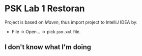 # PSK Lab 1 Restoran
Project is based on *Maven*, thus import project to IntelliJ IDEA by:
* File -> Open... -> pick `pom.xml` file.

## I don't know what I'm doing